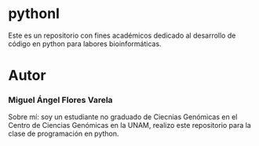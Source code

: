 # pythonI
Este es un repositorio con fines académicos dedicado al desarrollo de código en python para labores bioinformáticas.
# Autor
### Miguel Ángel Flores Varela
Sobre mí: soy un estudiante no graduado de Ciecnias Genómicas en el Centro de Ciencias Genómicas en la UNAM, realizo este repositorio para la clase de programación en python. 
